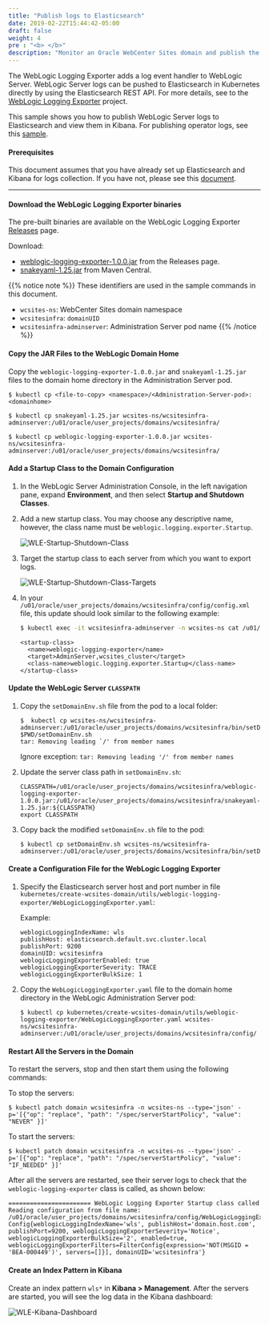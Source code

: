 ```yaml
---
title: "Publish logs to Elasticsearch"
date: 2019-02-22T15:44:42-05:00
draft: false
weight: 4
pre : "<b> </b>"
description: "Monitor an Oracle WebCenter Sites domain and publish the WebLogic Server logs to Elasticsearch."
---
```


The WebLogic Logging Exporter adds a log event handler to WebLogic Server. WebLogic Server logs can be pushed to Elasticsearch in Kubernetes directly
by using the Elasticsearch REST API. For more details, see to the [WebLogic Logging Exporter](https://github.com/oracle/weblogic-logging-exporter) project.  

This sample shows you how to publish WebLogic Server logs to Elasticsearch and view them in Kibana. For publishing operator logs, see this [sample](https://oracle.github.io/weblogic-kubernetes-operator/samples/simple/elastic-stack/operator/).

#### Prerequisites

This document assumes that you have already set up Elasticsearch and Kibana for logs collection. If you have not, please see this [document](https://github.com/oracle/weblogic-kubernetes-operator/tree/master/kubernetes/samples/scripts/elasticsearch-and-kibana).

---  

#### Download the WebLogic Logging Exporter binaries

The pre-built binaries are available on the WebLogic Logging Exporter [Releases](https://github.com/oracle/weblogic-logging-exporter/releases) page.  

Download:

* [weblogic-logging-exporter-1.0.0.jar](https://github.com/oracle/weblogic-logging-exporter/releases/download/v1.0.0/weblogic-logging-exporter-1.0.0.jar) from the Releases page.
* [snakeyaml-1.25.jar](https://repo1.maven.org/maven2/org/yaml/snakeyaml/1.25/snakeyaml-1.25.jar) from Maven Central.

{{% notice note %}} These identifiers are used in the sample commands in this document.

* `wcsites-ns`: WebCenter Sites domain namespace
* `wcsitesinfra`: `domainUID`
* `wcsitesinfra-adminserver`: Administration Server pod name
{{% /notice %}}

#### Copy the JAR Files to the WebLogic Domain Home

Copy the `weblogic-logging-exporter-1.0.0.jar` and `snakeyaml-1.25.jar` files to the domain home directory in the Administration Server pod.

```
$ kubectl cp <file-to-copy> <namespace>/<Administration-Server-pod>:<domainhome>

```

```
$ kubectl cp snakeyaml-1.25.jar wcsites-ns/wcsitesinfra-adminserver:/u01/oracle/user_projects/domains/wcsitesinfra/

$ kubectl cp weblogic-logging-exporter-1.0.0.jar wcsites-ns/wcsitesinfra-adminserver:/u01/oracle/user_projects/domains/wcsitesinfra/
```

#### Add a Startup Class to the Domain Configuration

1. In the WebLogic Server Administration Console, in the left navigation pane, expand **Environment**, and then select **Startup and Shutdown Classes**.

1. Add a new startup class. You may choose any descriptive name, however, the class name must be `weblogic.logging.exporter.Startup`.

    ![WLE-Startup-Shutdown-Class](images/wle-startup-shutdown-class.png)

1. Target the startup class to each server from which you want to export logs.

    ![WLE-Startup-Shutdown-Class-Targets](images/wle-startup-shutdown-class-targets.png)

1. In your `/u01/oracle/user_projects/domains/wcsitesinfra/config/config.xml` file, this update should look similar to the following example:
    ```bash
    $ kubectl exec -it wcsitesinfra-adminserver -n wcsites-ns cat /u01/oracle/user_projects/domains/wcsitesinfra/config/config.xml
    ```
    ```
    <startup-class>
      <name>weblogic-logging-exporter</name>
      <target>AdminServer,wcsites_cluster</target>
      <class-name>weblogic.logging.exporter.Startup</class-name>
    </startup-class>
    ```  

#### Update the WebLogic Server `CLASSPATH`

1. Copy the `setDomainEnv.sh` file from the pod to a local folder:
    ```
    $  kubectl cp wcsites-ns/wcsitesinfra-adminserver:/u01/oracle/user_projects/domains/wcsitesinfra/bin/setDomainEnv.sh $PWD/setDomainEnv.sh
    tar: Removing leading `/' from member names
    ```
	
	Ignore exception: `tar: Removing leading '/' from member names`

1. Update the server class path in `setDomainEnv.sh`:
    ```
    CLASSPATH=/u01/oracle/user_projects/domains/wcsitesinfra/weblogic-logging-exporter-1.0.0.jar:/u01/oracle/user_projects/domains/wcsitesinfra/snakeyaml-1.25.jar:${CLASSPATH}
    export CLASSPATH
    ```  

1. Copy back the modified `setDomainEnv.sh` file to the pod:
	```
	$ kubectl cp setDomainEnv.sh wcsites-ns/wcsitesinfra-adminserver:/u01/oracle/user_projects/domains/wcsitesinfra/bin/setDomainEnv.sh
	```

#### Create a Configuration File for the WebLogic Logging Exporter  

1. Specify the Elasticsearch server host and port number in file `kubernetes/create-wcsites-domain/utils/weblogic-logging-exporter/WebLogicLoggingExporter.yaml`:

	Example:
	```
	weblogicLoggingIndexName: wls
	publishHost: elasticsearch.default.svc.cluster.local
	publishPort: 9200
	domainUID: wcsitesinfra
	weblogicLoggingExporterEnabled: true
	weblogicLoggingExporterSeverity: TRACE
	weblogicLoggingExporterBulkSize: 1
	```  

2. Copy the `WebLogicLoggingExporter.yaml` file to the domain home directory in the WebLogic Administration Server pod:
	```
	$ kubectl cp kubernetes/create-wcsites-domain/utils/weblogic-logging-exporter/WebLogicLoggingExporter.yaml wcsites-ns/wcsitesinfra-adminserver:/u01/oracle/user_projects/domains/wcsitesinfra/config/
	```  

#### Restart All the Servers in the Domain

To restart the servers, stop and then start them using the following commands:

To stop the servers:
```
$ kubectl patch domain wcsitesinfra -n wcsites-ns --type='json' -p='[{"op": "replace", "path": "/spec/serverStartPolicy", "value": "NEVER" }]'
```

To start the servers:
```
$ kubectl patch domain wcsitesinfra -n wcsites-ns --type='json' -p='[{"op": "replace", "path": "/spec/serverStartPolicy", "value": "IF_NEEDED" }]'
```

After all the servers are restarted, see their server logs to check that the `weblogic-logging-exporter` class is called, as shown below:
```
======================= WebLogic Logging Exporter Startup class called                                                 
Reading configuration from file name: /u01/oracle/user_projects/domains/wcsitesinfra/config/WebLogicLoggingExporter.yaml   
Config{weblogicLoggingIndexName='wls', publishHost='domain.host.com', publishPort=9200, weblogicLoggingExporterSeverity='Notice', weblogicLoggingExporterBulkSize='2', enabled=true, weblogicLoggingExporterFilters=FilterConfig{expression='NOT(MSGID = 'BEA-000449')', servers=[]}], domainUID='wcsitesinfra'}
```  

#### Create an Index Pattern in Kibana  
Create an index pattern `wls*` in **Kibana > Management**. After the servers are started, you will see the log data in the Kibana dashboard:

![WLE-Kibana-Dashboard](images/wle-kibana-dashboard.png)

